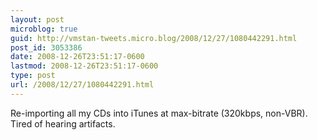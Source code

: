 ```yaml
---
layout: post
microblog: true
guid: http://vmstan-tweets.micro.blog/2008/12/27/1080442291.html
post_id: 3053386
date: 2008-12-26T23:51:17-0600
lastmod: 2008-12-26T23:51:17-0600
type: post
url: /2008/12/27/1080442291.html
---
```

Re-importing all my CDs into iTunes at max-bitrate (320kbps, non-VBR). Tired of hearing artifacts.
